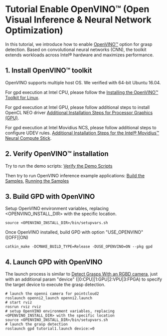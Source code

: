 # Tutorial Enable OpenVINO™ (Open Visual Inference & Neural Network Optimization)

In this tutorial, we introduce how to enable [OpenVINO™](https://software.intel.com/en-us/openvino-toolkit)
option for grasp detection. Based on convolutional neural networks (CNN),
the toolkit extends workloads across Intel® hardware and maximizes performance.

## 1. Install OpenVINO™ toolkit
OpenVINO supports multiple host OS. We verified with 64-bit Ubuntu 16.04.

For gpd execution at Intel CPU, please follow the
[Installing the OpenVINO™ Toolkit for Linux](https://software.intel.com/en-us/articles/OpenVINO-Install-Linux).

For gpd execution at Intel GPU, please follow additional steps to install OpenCL NEO driver
[Additional Installation Steps for Processor Graphics (GPU)](https://software.intel.com/en-us/articles/OpenVINO-Install-Linux#inpage-nav-4-1).

For gpd execution at Intel Movidius NCS, please follow additional steps to configure UDEV rules.
[Additional Installation Steps for the Intel® Movidius™ Neural Compute Stick](https://software.intel.com/en-us/articles/OpenVINO-Install-Linux#inpage-nav-4-2).

## 2. Verify OpenVINO™ installation
Try to run the demo scripts: [Verify the Demo Scripts](https://software.intel.com/en-us/articles/OpenVINO-Install-Linux#inpage-nav-3-5)

Then try to run OpenVINO inference example applications:
[Build the Samples](https://software.intel.com/en-us/articles/OpenVINO-InferEngine#inpage-nav-6),
[Running the Samples](https://software.intel.com/en-us/articles/OpenVINO-InferEngine#inpage-nav-7)

## 3. Build GPD with OpenVINO
Setup OpenVINO environment variables, replacing <OPENVINO_INSTALL_DIR> with the specific location.
```
source <OPENVINO_INSTALL_DIR>/bin/setupvars.sh
```
Once OpenVINO installed, build GPD with option "USE_OPENVINO" ([OFF]|ON)
```
catkin_make -DCMAKE_BUILD_TYPE=Release -DUSE_OPENVINO=ON --pkg gpd
```

## 4. Launch GPD with OpenVINO
The launch process is similar to [Detect Grasps With an RGBD camera](tutorials/tutorial_1_grasps_camera.md),
just with an additional param "device" ([0:CPU]|1:GPU|2:VPU|3:FPGA) to specify the target device to execute the
grasp detection.
```
# launch the openni camera for pointcloud2
roslaunch openni2_launch openni2.launch
# start rviz
rosrun rviz rviz
# setup OpenVINO environment variables, replacing <OPENVINO_INSTALL_DIR> with the specific location
source <OPENVINO_INSTALL_DIR>/bin/setupvars.sh
# launch the grasp detection
roslaunch gpd tutorial1.launch device:=0
```
